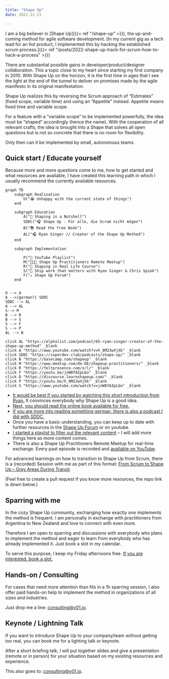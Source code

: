 ```yaml
---
title: "Shape Up"
date: 2022-12-21

---
```


I am a big believer in [Shape Up]({{< ref "/shape-up" >}}), the up-and-coming method for agile software development. [In my current gig as a tech lead for an IIot product, I implemented this by hacking the established scrum process.]({{< ref "/posts/2022-shape-up-track-for-scrum-how-to-hack-a-process" >}})

There are substantial possible gains in developer/product/designer collaboration. This a topic close to my heart since starting my first company in 2010. With Shape Up on the horizon, it is the first time in ages that I see the light at the end of the tunnel to deliver on promises made by the agile manifesto in its original manifestation.

Shape Up realizes this by reversing the Scrum approach of “Estimates” (fixed scope, variable time) and using an “Appetite” instead. Appetite means fixed time and variable scope.

For a feature with a “variable scope” to be implemented powerfully, the idea must be “shaped” accordingly (hence the name). With the cooperation of all relevant crafts, the idea is brought into a Shape that solves all open questions but is not so concrete that there is no room for flexibility.

Only then can it be implemented by small, autonomous teams.

## Quick start / Educate yourself

Because more and more questions come to me, how to get started and what resources are available, I have created this learning path in which I usually recommend the currently available resources.

```mermaid
graph TD
    subgraph Realization
        U("😭 Unhappy with the current state of things")
    end

    subgraph Education
        A("🍿 Shaping in a Nutshell")
        SDDC("🎧 Shape Up - Für alle, die Scrum nicht mögen")
        B("📚 Read the free Book")
        AL("🎧 Ryan Singer // Creator of the Shape Up Method")
    end

    subgraph Implementation

        P("🍿 YouTube Playlist")
        M("🧑🏻‍💻 Shape Up Practitioners Remote Meetup")
        R("🤙 Shaping in Real Life Course")
        S("🍿 Ship work that matters with Ryan Singer & Chris Spiek")
        F("✏️ Shape Up Forum")
    end


U --> A
A -->|german?| SDDC
SDDC --> AL
A --> AL
S--> M
B --> R
B --> S
S --> F
S --> P
AL --> B

click AL "https://alphalist.com/podcast/65-ryan-singer-creator-of-the-shape-up-method" _blank
click A "https://www.youtube.com/watch?v=h_8M23wVjXk" _blank
click SDDC "https://superdev.club/podcasts/shape-up/" _blank
click B "https://basecamp.com/shapeup" _blank
click M "https://www.meetup.com/de-DE/shapeup-practitioners/" _blank
click R "https://feltpresence.com/srl/" _blank
click F "https://youtu.be/jnW0fAIpLbo" _blank
click D "https://discourse.learnshapeup.com/" _blank
click P "https://youtu.be/h_8M23wVjXk" _blank
click S "https://www.youtube.com/watch?v=jnW0fAIpLbo" _blank
```

- [It would be best if you started by watching this short introduction from Ryan.][3] It convinces everybody why Shape Up is a good idea.
- [Next, you should read the online book available for free.][4]
- [If you are more into reading something german, there is also a podcast I did with SDDC.][5]
- Once you have a basic understanding, you can keep up to date with further resources in the [Shape Up Forum][6] or on youtube.
- [I started a playlist to filter out the relevant content][7] – I will add more things here as more content comes.
- There is also a Shape Up Practitioners Remote Meetup for real-time exchange. Every past episode is recorded and [available on YouTube][8].

For advanced learnings on how to transition to Shape Up from Scrum, there is a (recorded) Session with me as part of this format: [From Scrum to Shape Up – Grey Areas During Transit][9].

(Feel free to create a pull request if you know more resources, the repo link is down below.)

## Sparring with me

In the cozy Shape Up community, exchanging how exactly one implements the method is frequent. I am personally in exchange with practitioners from Argentina to New Zealand and love to connect with even more.

Therefore I am open to sparring and discussions with everybody who plans to implement the method and eager to learn from everybody who has already implemented it. Just book a slot in my calendar.

To serve this purpose, I keep my Friday afternoons free. [If you are interested, book a slot.][11]

## Hands-on / Consulting

For cases that need more attention than fits in a 1h sparring session, I also offer paid hands-on help to implement the method in organizations of all sizes and industries.

Just drop me a line: [consulting@v01.io][12].

## Keynote / Lightning Talk

If you want to introduce Shape Up to your company/team without getting too real, you can book me for a lighting talk or keynote.

After a short briefing talk, I will put together slides and give a presentation (remote or in person) for your situation based on my existing resources and experience.

This also goes to: [consulting@v01.io][13].

[3]: https://youtu.be/h_8M23wVjXk
[4]: https://basecamp.com/shapeup
[5]: https://superdev.club/podcasts/shape-up/
[6]: https://discourse.learnshapeup.com/
[7]: https://www.youtube.com/watch?v=h_8M23wVjXk&list=PLh2qZ3Zp-Xw2Q-H3lSjkEPhBYzvkDt6mY
[8]: https://www.youtube.com/channel/UCmIlKaQFptBeYmVcybA7yaw
[9]: https://www.meetup.com/shapeup-practitioners/events/289874608/
[10]: https://github.com/klausbreyer/shapeup-learning-path
[11]: https://calendly.com/v01_io/shape_up
[12]: mailto:consulting@v01.io?subject=shapeup-handson
[13]: mailto:consulting@v01.io?subject=shapeup-keynote
